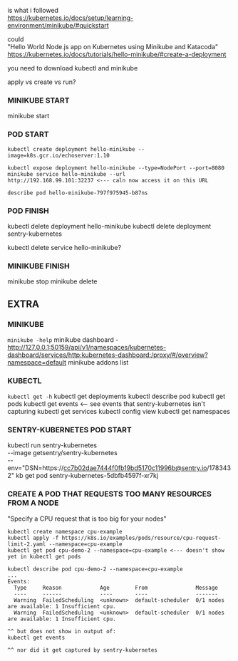 is what i followed  
https://kubernetes.io/docs/setup/learning-environment/minikube/#quickstart  

could  
"Hello World Node.js app on Kubernetes using Minikube and Katacoda"  
https://kubernetes.io/docs/tutorials/hello-minikube/#create-a-deployment

you need to download kubectl and minikube  

apply vs create vs run?  

### MINIKUBE START
minikube start

### POD START
```
kubectl create deployment hello-minikube --image=k8s.gcr.io/echoserver:1.10

kubectl expose deployment hello-minikube --type=NodePort --port=8080
minikube service hello-minikube --url
http://192.168.99.101:32237 <--- caln now access it on this URL

describe pod hello-minikube-797f975945-b87ns
```

### POD FINISH
kubectl delete deployment hello-minikube
kubectl delete deployment sentry-kubernetes

kubectl delete service hello-minikube?

### MINIKUBE FINISH
minikube stop
minikube delete


## EXTRA
### MINIKUBE
`minikube -help`
minikube dashboard - http://127.0.0.1:50159/api/v1/namespaces/kubernetes-dashboard/services/http:kubernetes-dashboard:/proxy/#/overview?namespace=default
minikube addons list
### KUBECTL
`kubectl get -h`
kubectl get deployments
kubectl describe pod <name>
kubectl get pods
kubectl get events <-- see events that sentry-kubernetes isn't capturing
kubectl get services
kubectl config view
kubectl get namespaces

### SENTRY-KUBERNETES POD START
kubectl run sentry-kubernetes \
  --image getsentry/sentry-kubernetes \
  --env="DSN=https://cc7b02dae7444f0fb19bd5170c11996b@sentry.io/1783432"
kb get pod sentry-kubernetes-5dbfb4597f-xr7kj


### CREATE A POD THAT REQUESTS TOO MANY RESOURCES FROM A NODE
"Specify a CPU request that is too big for your nodes"  
```
kubectl create namespace cpu-example
kubectl apply -f https://k8s.io/examples/pods/resource/cpu-request-limit-2.yaml --namespace=cpu-example
kubectl get pod cpu-demo-2 --namespace=cpu-example <--- doesn't show yet in kubectl get pods

kubectl describe pod cpu-demo-2 --namespace=cpu-example
...
Events:
  Type     Reason            Age        From               Message
  ----     ------            ----       ----               -------
  Warning  FailedScheduling  <unknown>  default-scheduler  0/1 nodes are available: 1 Insufficient cpu.
  Warning  FailedScheduling  <unknown>  default-scheduler  0/1 nodes are available: 1 Insufficient cpu.

^^ but does not show in output of:
kubectl get events

^^ nor did it get captured by sentry-kubernetes
```